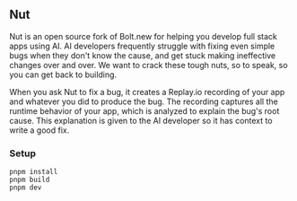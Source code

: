 
## Nut

Nut is an open source fork of Bolt.new for helping you develop full stack apps using AI. AI developers frequently struggle with fixing even simple bugs when they don't know the cause, and get stuck making ineffective changes over and over. We want to crack these tough nuts, so to speak, so you can get back to building.

When you ask Nut to fix a bug, it creates a Replay.io recording of your app and whatever you did to produce the bug. The recording captures all the runtime behavior of your app, which is analyzed to explain the bug's root cause. This explanation is given to the AI developer so it has context to write a good fix.

### Setup

```
pnpm install
pnpm build
pnpm dev
```
